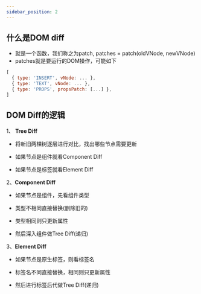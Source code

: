 ```yaml
---
sidebar_position: 2
---
```


## 什么是DOM diff

- 就是一个函数，我们称之为patch, patches = patch(oldVNode, newVNode)
- patches就是要运行的DOM操作，可能如下

```js
[
  { type: 'INSERT', vNode: ... },
  { type: 'TEXT', vNode: ... },
  { type: 'PROPS', propsPatch: [...] },
]
```

## DOM Diff的逻辑

1、 **Tree Diff**

- 将新旧两棵树逐层进行对比，找出哪些节点需要更新

- 如果节点是组件就看Component Diff

- 如果节点是标签就看Element Diff

2、**Component Diff**

- 如果节点是组件，先看组件类型

- 类型不相同直接替换(删除旧的)

- 类型相同则只更新属性

- 然后深入组件做Tree Diff(递归)

3、**Element Diff**

- 如果节点是原生标签，则看标签名

- 标签名不同直接替换，相同则只更新属性

- 然后进行标签后代做Tree Diff(递归)